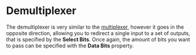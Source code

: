 # Demultiplexer

The demultiplexer is very similar to the [multiplexer](component://logix_builtin.script_type.MULTIPLEXER), however it goes in the opposite direction, allowing you to redirect a single input to a set of outputs, that is specified by the **Select Bits**. Once again, the amount of bits you want to pass can be specified with the **Data Bits** property.
